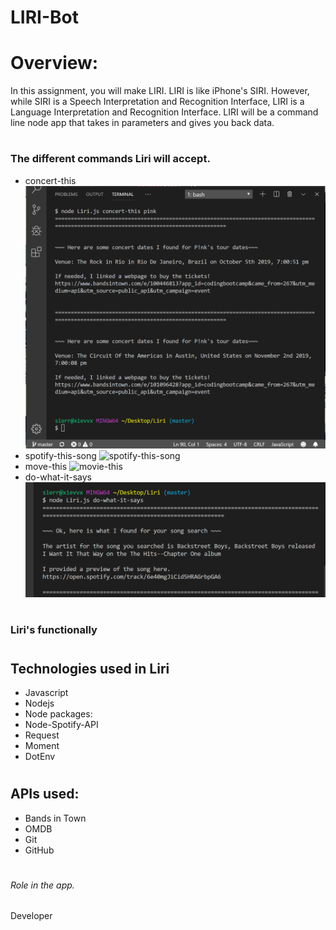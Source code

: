 # **LIRI-Bot**

# **Overview:**
In this assignment, you will make LIRI. LIRI is like iPhone's SIRI. However, while SIRI is a Speech Interpretation and Recognition Interface, LIRI is a Language Interpretation and Recognition Interface. LIRI will be a command line node app that takes in parameters and gives you back data.

# <h3>The different commands Liri will accept.</h3>
* concert-this
![concert-this](images/concert-this.png)
* spotify-this-song
![spotify-this-song](images/spotify-this-song.png)
* move-this
![movie-this](images/move-this.png)
* do-what-it-says
![do_what_it_says](images/do-what-it-says.png)

# <h3>Liri's functionally</h3>

# <h2>Technologies used in Liri</h2>
* Javascript
* Nodejs
* Node packages:
* Node-Spotify-API
* Request
* Moment
* DotEnv
# <h2>APIs used:</h2>
* Bands in Town
* OMDB
* Git
* GitHub

# <h6>Role in the app.</h6> 
Developer

